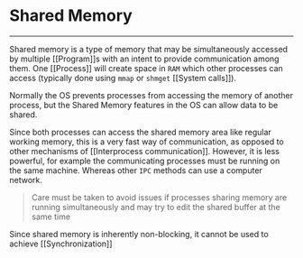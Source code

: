 # Shared Memory
<hr>

Shared memory is a type of memory that may be simultaneously accessed by multiple [[Program]]s with an intent to provide communication among them. One [[Process]] will create space in `RAM` which other processes can access (typically done using `mmap` or `shmget` [[System calls]]). 

Normally the OS prevents processes from accessing the memory of another process, but the Shared Memory features in the OS can allow data to be shared.

Since both processes can access the shared memory area like regular working memory, this is a very fast way of communication, as opposed to other mechanisms of [[Interprocess communication]]. However, it is less powerful, for example the communicating processes must be running on the same machine. Whereas other `IPC` methods can use a computer network.
>Care must be taken to avoid issues if processes sharing memory are running simultaneously and may try to edit the shared buffer at the same time

Since shared memory is inherently non-blocking, it cannot be used to achieve [[Synchronization]]

